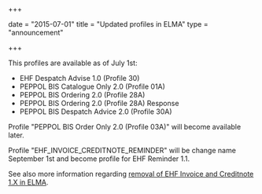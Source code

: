 +++

date = "2015-07-01"
title = "Updated profiles in ELMA"
type = "announcement"

+++

This profiles are available as of July 1st:

* EHF Despatch Advise 1.0 (Profile 30)
* PEPPOL BIS Catalogue Only 2.0 (Profile 01A)
* PEPPOL BIS Ordering 2.0 (Profile 28A)
* PEPPOL BIS Ordering 2.0 (Profile 28A) Response
* PEPPOL BIS Despatch Advice 2.0 (Profile 30A)

Profile "PEPPOL BIS Order Only 2.0 (Profile 03A)" will become available later.

Profile "EHF_INVOICE_CREDITNOTE_REMINDER" will be change name September 1st and become profile for EHF Reminder 1.1.

See also more information regarding [removal of EHF Invoice and Creditnote 1.X in ELMA](/ehf/calendar/2015-09-01-removal-of-ehf-invoice-and-creditnote-1-x-in-elma/).